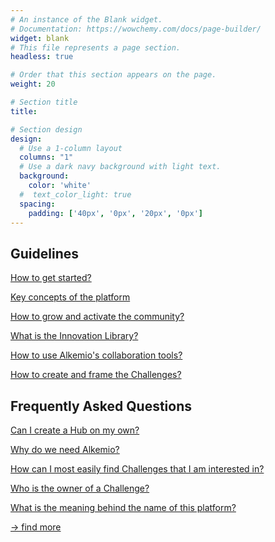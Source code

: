```yaml
---
# An instance of the Blank widget.
# Documentation: https://wowchemy.com/docs/page-builder/
widget: blank
# This file represents a page section.
headless: true

# Order that this section appears on the page.
weight: 20

# Section title
title: 

# Section design
design:
  # Use a 1-column layout
  columns: "1"
  # Use a dark navy background with light text.
  background:
    color: 'white'
  #  text_color_light: true
  spacing:
    padding: ['40px', '0px', '20px', '0px']
---
```

<div class="container" >
  <div class="row d-flex">
    <div class="col-sm mr-sm-5 mb-4 bg-light fixed-height-help">
    <h2>Guidelines</h2>
    <a href="/help/getting-started/"><p class="mb-1"> How to get started? </p></a>
    <a href="/help/key-concepts/"><p class="mb-1"> Key concepts of the platform </p></a>
    <a href="/help/community-management/"><p class="mb-1"> How to grow and activate the community? </p></a>
    <a href="/help/innovation-library/"><p class="mb-1"> What is the Innovation Library? </p></a>
    <a href="/help/collaboration-tools/"><p class="mb-1"> How to use Alkemio's collaboration tools? </p></a>
    <a href="/post/challenges/"><p class="mb-1"> How to create and frame the Challenges? </p></a>
    <!-- <a href="/help/community-management/" target="_blank"><p class="mb-1"> Building your community </p></a> -->
    </div>
    <div class="col-sm mb-4 bg-light fixed-height-help">
    <h2>Frequently Asked Questions</h2>
    <a href="/faq/#platformownhub"><p class="mb-1"> Can I create a Hub on my own? </p></a>
    <a href="/faq/#whyneedalkemio"><p class="mb-1"> Why do we need Alkemio? </p></a>
    <a href="/faq/#platformchallenges"><p class="mb-1"> How can I most easily find Challenges that I am interested in? </p></a>  
    <a href="/faq/#challengeowner"><p class="mb-1"> Who is the owner of a Challenge? </p></a>
    <a href="/faq/#whyalkemiomeaning"><p class="mb-1"> What is the meaning behind the name of this platform? </p></a>
    <a href="/faq/"><p class="mt-5 text-right"> → find more</p></a>
    </div>
  </div>
</div>
